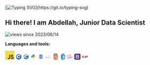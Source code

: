 [![Typing SVG](https://readme-typing-svg.demolab.com?font=Monoid&size=36&color=FFFFFF&background=0d1117&height=70&lines=%E2%B4%B0%E2%B5%8F%E2%B5%99%E2%B5%93%E2%B4%BC!;!%D9%85%D8%B1%D8%AD%D8%A8%D8%A7;Bienvenue!;Welcome!;Bienvenido!)](https://git.io/typing-svg)

## Hi there! I am Abdellah, Junior Data Scientist

![views since 2023/06/14](https://visitor-badge-deno.deno.dev/jwenjian.jwenjian.svg)

**Languages and tools:**  

<code><img height="30" src="https://raw.githubusercontent.com/github/explore/main/topics/javascript/javascript.png"></code>
<code><img height="20" src="https://raw.githubusercontent.com/github/explore/main/topics/cpp/cpp.png"></code>
<code><img height="20" src="https://raw.githubusercontent.com/github/explore/main/topics/c/c.png"></code>
<code><img height="20" src="https://raw.githubusercontent.com/github/explore/main/topics/python/python.png"></code>
<code><img height="20" src="https://raw.githubusercontent.com/github/explore/main/topics/sql/sql.png"></code>
<code><img height="20" src="https://raw.githubusercontent.com/github/explore/main/topics/mysql/mysql.png"></code>
<code><img height="20" src="https://raw.githubusercontent.com/github/explore/main/topics/html/html.png"></code>
<code><img height="20" src="https://raw.githubusercontent.com/github/explore/main/topics/css/css.png"></code>
<code><img height="20" src="https://raw.githubusercontent.com/github/explore/main/topics/sass/sass.png"></code>
<code><img height="20" src="https://raw.githubusercontent.com/github/explore/main/topics/bootstrap/bootstrap.png"></code>
<code><img height="20" src="https://raw.githubusercontent.com/github/explore/main/topics/git/git.png"></code>
